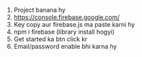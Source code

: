 1. Project banana hy 
2. https://console.firebase.google.com/
3. Key copy aur firebase.js ma paste karni hy
4. npm i firebase (library install hogyi)
5. Get started ka btn click kr
6. Email/password enable bhi karna hy